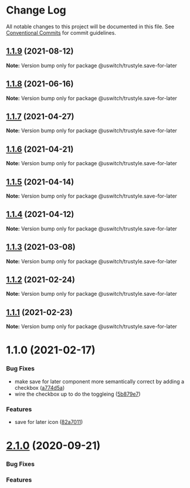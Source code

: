 # Change Log

All notable changes to this project will be documented in this file.
See [Conventional Commits](https://conventionalcommits.org) for commit guidelines.

## [1.1.9](https://github.com/uswitch/trustyle/compare/@uswitch/trustyle.save-for-later@1.1.8...@uswitch/trustyle.save-for-later@1.1.9) (2021-08-12)

**Note:** Version bump only for package @uswitch/trustyle.save-for-later





## [1.1.8](https://github.com/uswitch/trustyle/compare/@uswitch/trustyle.save-for-later@1.1.7...@uswitch/trustyle.save-for-later@1.1.8) (2021-06-16)

**Note:** Version bump only for package @uswitch/trustyle.save-for-later





## [1.1.7](https://github.com/uswitch/trustyle/compare/@uswitch/trustyle.save-for-later@1.1.6...@uswitch/trustyle.save-for-later@1.1.7) (2021-04-27)

**Note:** Version bump only for package @uswitch/trustyle.save-for-later





## [1.1.6](https://github.com/uswitch/trustyle/compare/@uswitch/trustyle.save-for-later@1.1.5...@uswitch/trustyle.save-for-later@1.1.6) (2021-04-21)

**Note:** Version bump only for package @uswitch/trustyle.save-for-later





## [1.1.5](https://github.com/uswitch/trustyle/compare/@uswitch/trustyle.save-for-later@1.1.4...@uswitch/trustyle.save-for-later@1.1.5) (2021-04-14)

**Note:** Version bump only for package @uswitch/trustyle.save-for-later





## [1.1.4](https://github.com/uswitch/trustyle/compare/@uswitch/trustyle.save-for-later@1.1.3...@uswitch/trustyle.save-for-later@1.1.4) (2021-04-12)

**Note:** Version bump only for package @uswitch/trustyle.save-for-later





## [1.1.3](https://github.com/uswitch/trustyle/compare/@uswitch/trustyle.save-for-later@1.1.2...@uswitch/trustyle.save-for-later@1.1.3) (2021-03-08)

**Note:** Version bump only for package @uswitch/trustyle.save-for-later





## [1.1.2](https://github.com/uswitch/trustyle/compare/@uswitch/trustyle.save-for-later@1.1.0...@uswitch/trustyle.save-for-later@1.1.2) (2021-02-24)

**Note:** Version bump only for package @uswitch/trustyle.save-for-later






## [1.1.1](https://github.com/uswitch/trustyle/compare/@uswitch/trustyle.save-for-later@1.1.0...@uswitch/trustyle.save-for-later@1.1.1) (2021-02-23)

**Note:** Version bump only for package @uswitch/trustyle.save-for-later





# 1.1.0 (2021-02-17)


### Bug Fixes

* make save for later component more semantically correct by adding a checkbox ([a774d5a](https://github.com/uswitch/trustyle/commit/a774d5a))
* wire the checkbox up to do the toggleing ([5b879e7](https://github.com/uswitch/trustyle/commit/5b879e7))


### Features

* save for later icon ([82a7011](https://github.com/uswitch/trustyle/commit/82a7011))





# [2.1.0](https://github.com/uswitch/trustyle/compare/@uswitch/trustyle.icon-tile@2.0.2...@uswitch/trustyle.icon-tile@2.1.0) (2020-09-21)

### Bug Fixes

### Features
